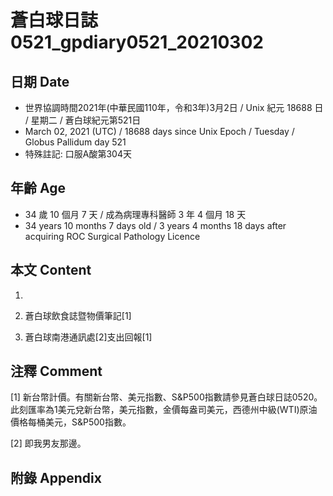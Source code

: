[_metadata_:encoding]: - "utf-8"
[_metadata_:language]: - "zh-Hant-TW"
[_metadata_:fileformat]: - "markdown"
[_metadata_:MIME_type]: - "text/plain"
[_metadata_:markdown_version]: - "commonmark version 0.29"
[_metadata_:markdown_spec]: - "https://spec.commonmark.org/0.29/"

# 蒼白球日誌0521_gpdiary0521_20210302 #

## 日期 Date ##

* 世界協調時間2021年(中華民國110年，令和3年)3月2日 / Unix 紀元 18688 日 / 星期二 / 蒼白球紀元第521日
* March 02, 2021 (UTC) / 18688 days since Unix Epoch / Tuesday / Globus Pallidum day 521
* 特殊註記: 口服A酸第304天

## 年齡 Age ##

* 34 歲 10 個月 7 天 / 成為病理專科醫師 3 年 4 個月 18 天
* 34 years 10 months 7 days old / 3 years 4 months 18 days after acquiring ROC Surgical Pathology Licence

## 本文 Content ##

1. 

    
2. 蒼白球飲食誌暨物價筆記[1]

    
3. 蒼白球南港通訊處[2]支出回報[1]

    

## 注釋 Comment ##

[1] 新台幣計價。有關新台幣、美元指數、S&P500指數請參見蒼白球日誌0520。此刻匯率為1美元兌新台幣，美元指數，金價每盎司美元，西德州中級(WTI)原油價格每桶美元，S&P500指數。


[2] 即我男友那邊。



## 附錄 Appendix ##

